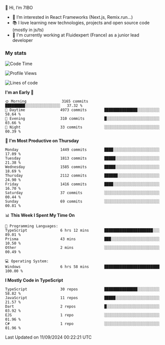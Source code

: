 👋 Hi, I’m 7IBO

- 👀 I’m interested in React Frameworks (Next.js, Remix.run...)
- 📚 I love learning new technologies, projects and open source code (mostly in js/ts)
- 💼 I'm currently working at Fluidexpert (France) as a junior lead developer

### My stats
<!--START_SECTION:waka-->
![Code Time](http://img.shields.io/badge/Code%20Time-754%20hrs%2024%20mins-blue)

![Profile Views](http://img.shields.io/badge/Profile%20Views-0-blue)

![Lines of code](https://img.shields.io/badge/From%20Hello%20World%20I%27ve%20Written-8.5%20million%20lines%20of%20code-blue)

**I'm an Early 🐤** 

```text
🌞 Morning                3165 commits        █████████░░░░░░░░░░░░░░░░   37.32 % 
🌆 Daytime                4973 commits        ███████████████░░░░░░░░░░   58.64 % 
🌃 Evening                310 commits         █░░░░░░░░░░░░░░░░░░░░░░░░   03.66 % 
🌙 Night                  33 commits          ░░░░░░░░░░░░░░░░░░░░░░░░░   00.39 % 
```
📅 **I'm Most Productive on Thursday** 

```text
Monday                   1449 commits        ████░░░░░░░░░░░░░░░░░░░░░   17.09 % 
Tuesday                  1813 commits        █████░░░░░░░░░░░░░░░░░░░░   21.38 % 
Wednesday                1585 commits        █████░░░░░░░░░░░░░░░░░░░░   18.69 % 
Thursday                 2112 commits        ██████░░░░░░░░░░░░░░░░░░░   24.90 % 
Friday                   1416 commits        ████░░░░░░░░░░░░░░░░░░░░░   16.70 % 
Saturday                 37 commits          ░░░░░░░░░░░░░░░░░░░░░░░░░   00.44 % 
Sunday                   69 commits          ░░░░░░░░░░░░░░░░░░░░░░░░░   00.81 % 
```


📊 **This Week I Spent My Time On** 

```text
💬 Programming Languages: 
TypeScript               6 hrs 12 mins       ██████████████████████░░░   89.01 % 
Prisma                   43 mins             ███░░░░░░░░░░░░░░░░░░░░░░   10.50 % 
Other                    2 mins              ░░░░░░░░░░░░░░░░░░░░░░░░░   00.49 % 

💻 Operating System: 
Windows                  6 hrs 58 mins       █████████████████████████   100.00 % 
```

**I Mostly Code in TypeScript** 

```text
TypeScript               30 repos            ███████████████░░░░░░░░░░   58.82 % 
JavaScript               11 repos            █████░░░░░░░░░░░░░░░░░░░░   21.57 % 
Dart                     2 repos             █░░░░░░░░░░░░░░░░░░░░░░░░   03.92 % 
EJS                      1 repo              ░░░░░░░░░░░░░░░░░░░░░░░░░   01.96 % 
C#                       1 repo              ░░░░░░░░░░░░░░░░░░░░░░░░░   01.96 % 
```




 Last Updated on 11/09/2024 00:22:21 UTC
<!--END_SECTION:waka-->
